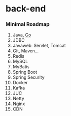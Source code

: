 # back-end

### Minimal Roadmap
1. Java, [Go](https://go.dev/learn/)
2. JDBC
3. Javaweb: Servlet, Tomcat
4. Git, Maven...
5. Redis
6. MySQL
7. MyBatis
8. Spring Boot
9. Spring Security
10. Docker
11. Kafka
12. JUC
13. Netty
14. Nginx
15. CDN
